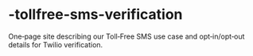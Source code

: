 # -tollfree-sms-verification
One‑page site describing our Toll‑Free SMS use case and opt‑in/opt‑out details for Twilio verification.
